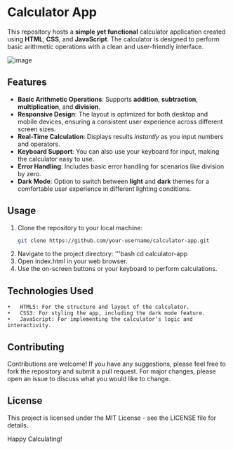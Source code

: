 # **Calculator App**

This repository hosts a **simple yet functional** calculator application created using **HTML**, **CSS**, and **JavaScript**. The calculator is designed to perform basic arithmetic operations with a clean and user-friendly interface.

![image](https://github.com/user-attachments/assets/ba92ee0c-5bf4-48fe-bc35-f1545b3083d2)


## **Features**

- **Basic Arithmetic Operations**: Supports **addition**, **subtraction**, **multiplication**, and **division**.
- **Responsive Design**: The layout is optimized for both desktop and mobile devices, ensuring a consistent user experience across different screen sizes.
- **Real-Time Calculation**: Displays results _instantly_ as you input numbers and operators.
- **Keyboard Support**: You can also use your keyboard for input, making the calculator easy to use.
- **Error Handling**: Includes basic error handling for scenarios like division by zero.
- **Dark Mode**: Option to switch between **light** and **dark** themes for a comfortable user experience in different lighting conditions.

## **Usage**

1. Clone the repository to your local machine:
   ```bash
   git clone https://github.com/your-username/calculator-app.git
2. Navigate to the project directory:
   '''bash
      cd calculator-app
3. Open index.html in your web browser.
4. Use the on-screen buttons or your keyboard to perform calculations.

## **Technologies Used**

	•	HTML5: For the structure and layout of the calculator.
	•	CSS3: For styling the app, including the dark mode feature.
	•	JavaScript: For implementing the calculator’s logic and interactivity.

## Contributing

Contributions are welcome! If you have any suggestions, please feel free to fork the repository and submit a pull request. For major changes, please open an issue to discuss what you would like to change.

## License

This project is licensed under the MIT License - see the LICENSE file for details.

Happy Calculating!
